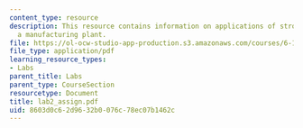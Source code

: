 ```yaml
---
content_type: resource
description: This resource contains information on applications of stroboscopy in
  a manufacturing plant.
file: https://ol-ocw-studio-app-production.s3.amazonaws.com/courses/6-163-strobe-project-laboratory-fall-2005/8603d0c62d9632b0076c78ec07b1462c_lab2_assign.pdf
file_type: application/pdf
learning_resource_types:
- Labs
parent_title: Labs
parent_type: CourseSection
resourcetype: Document
title: lab2_assign.pdf
uid: 8603d0c6-2d96-32b0-076c-78ec07b1462c
---
```

